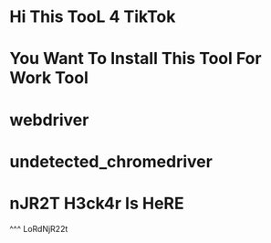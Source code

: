 
# Hi This TooL 4 TikTok                                           
# You Want To Install This Tool For Work Tool                       
# webdriver                                                         
# undetected_chromedriver                                           
#                              
 #  nJR2T H3ck4r Is HeRE 
 ^^^ LoRdNjR22t
 #                                                                
